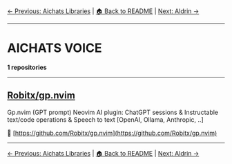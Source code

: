 [← Previous: Aichats Libraries](aichats-libraries.txt) | [🏠 Back to README](../README.md) | [Next: Aldrin →](aldrin.txt)

---

# AICHATS VOICE

**1 repositories**

---

## [Robitx/gp.nvim](https://github.com/Robitx/gp.nvim)

Gp.nvim (GPT prompt) Neovim AI plugin: ChatGPT sessions & Instructable text/code operations & Speech to text [OpenAI, Ollama, Anthropic, ..]

🔗 [https://github.com/Robitx/gp.nvim](https://github.com/Robitx/gp.nvim)

---


[← Previous: Aichats Libraries](aichats-libraries.txt) | [🏠 Back to README](../README.md) | [Next: Aldrin →](aldrin.txt)
